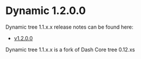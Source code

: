 Dynamic 1.2.0.0
==================

Dynamic tree 1.1.x.x release notes can be found here:
- [v1.2.0.0](release-notes/dynamic/release-notes.md)

Dynamic tree 1.1.x.x is a fork of Dash Core tree 0.12.xs